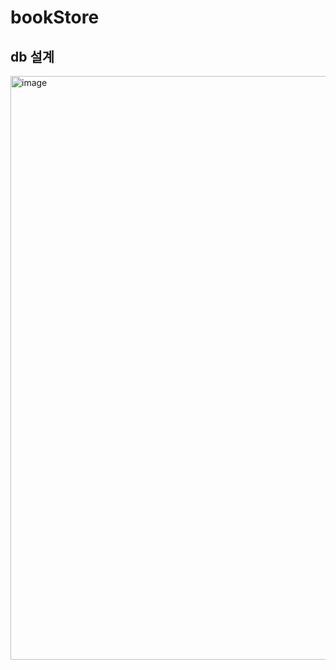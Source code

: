 # bookStore

## db 설계

<img width="934" alt="image" src="https://github.com/amazon7737/bookStore/assets/76634341/fe709aed-16f5-4fd8-ba68-dadc329bcfb3">


